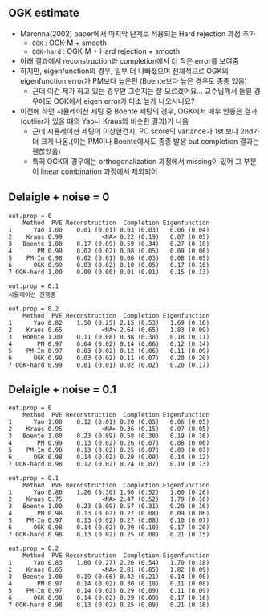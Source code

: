 ## OGK estimate

- Maronna(2002) paper에서 마지막 단계로 적용되는 Hard rejection 과정 추가
  - `OGK` : OGK-M + smooth
  - `OGK-hard` : OGK-M + Hard rejection + smooth
- 아래 결과에서 reconstruction과 completion에서 더 작은 error를 보여줌
- 하지만, eigenfunction의 경우, 일부 더 나빠졌으며 전체적으로 OGK의 eigenfunction error가 PM보다 높은편 (Boente보다 높은 경우도 종종 있음)
  - 근데 이건 제가 하고 있는 경우만 그런지는 잘 모르겠어요... 교수님꺠서 돌릴 경우에도 OGK에서 eigen error가 다소 높게 나오시나요?
- 이전에 하던 시뮬레이션 세팅 중 Boente 세팅의 경우, OGK에서 매우 안좋은 결과(outlier가 있을 떄의 Yao나 Kraus와 비슷한 결과)가 나옴
  - 근데 시뮬레이션 세팅이 이상한건지, PC score의 variance가 1st 보다 2nd가 더 크게 나옴.(이는 PM이나 Boente에서도 종종 발생 but completion 결과는 괜찮았음)
  - 특히 OGK의 경우에는 orthogonalization 과정에서 missing이 있어 그 부분이 linear combination 과정에서 제외되어 



## Delaigle + noise = 0

```
out.prop = 0
    Method  PVE Reconstruction  Completion Eigenfunction
1      Yao 1.00    0.01 (0.01) 0.03 (0.03)   0.06 (0.04)
2    Kraus 0.99           <NA> 0.22 (0.19)   0.07 (0.05)
3   Boente 1.00    0.17 (0.09) 0.59 (0.34)   0.27 (0.18)
4       PM 0.99    0.02 (0.02) 0.08 (0.05)   0.09 (0.06)
5    PM-Im 0.98    0.02 (0.01) 0.06 (0.03)   0.08 (0.05)
6      OGK 0.99    0.03 (0.02) 0.10 (0.05)   0.17 (0.16)
7 OGK-hard 1.00    0.00 (0.00) 0.01 (0.01)   0.15 (0.13)

out.prop = 0.1
시뮬레이션 진행중

out.prop = 0.2
    Method  PVE Reconstruction  Completion Eigenfunction
1      Yao 0.82    1.50 (0.25) 2.15 (0.53)   1.69 (0.16)
2    Kraus 0.65           <NA> 2.64 (0.65)   1.83 (0.09)
3   Boente 1.00    0.11 (0.08) 0.38 (0.30)   0.18 (0.11)
4       PM 0.97    0.04 (0.02) 0.14 (0.06)   0.12 (0.14)
5    PM-Im 0.97    0.03 (0.02) 0.12 (0.06)   0.11 (0.09)
6      OGK 0.99    0.03 (0.02) 0.11 (0.07)   0.20 (0.20)
7 OGK-hard 0.99    0.01 (0.01) 0.02 (0.02)   0.20 (0.17)
```



## Delaigle + noise = 0.1

```
out.prop = 0
    Method  PVE Reconstruction  Completion Eigenfunction
1      Yao 1.00    0.12 (0.01) 0.20 (0.05)   0.06 (0.05)
2    Kraus 0.95           <NA> 0.36 (0.15)   0.07 (0.05)
3   Boente 1.00    0.23 (0.09) 0.58 (0.30)   0.19 (0.16)
4       PM 0.99    0.13 (0.02) 0.26 (0.07)   0.08 (0.06)
5    PM-Im 0.98    0.13 (0.02) 0.25 (0.07)   0.09 (0.07)
6      OGK 0.98    0.14 (0.02) 0.29 (0.09)   0.14 (0.12)
7 OGK-hard 0.98    0.12 (0.02) 0.24 (0.07)   0.19 (0.13)

out.prop = 0.1
    Method  PVE Reconstruction  Completion Eigenfunction
1      Yao 0.86    1.26 (0.30) 1.96 (0.52)   1.60 (0.26)
2    Kraus 0.75           <NA> 2.47 (0.52)   1.79 (0.10)
3   Boente 1.00    0.23 (0.09) 0.57 (0.31)   0.20 (0.16)
4       PM 0.98    0.13 (0.02) 0.27 (0.08)   0.09 (0.06)
5    PM-Im 0.97    0.13 (0.02) 0.27 (0.08)   0.10 (0.07)
6      OGK 0.98    0.14 (0.02) 0.29 (0.10)   0.17 (0.20)
7 OGK-hard 0.98    0.13 (0.02) 0.25 (0.08)   0.21 (0.15)

out.prop = 0.2
    Method  PVE Reconstruction  Completion Eigenfunction
1      Yao 0.83    1.60 (0.27) 2.26 (0.54)   1.70 (0.18)
2    Kraus 0.65           <NA> 2.81 (0.85)   1.82 (0.09)
3   Boente 1.00    0.19 (0.06) 0.42 (0.21)   0.14 (0.08)
4       PM 0.97    0.14 (0.02) 0.30 (0.10)   0.11 (0.08)
5    PM-Im 0.97    0.14 (0.02) 0.29 (0.09)   0.11 (0.09)
6      OGK 0.98    0.14 (0.02) 0.29 (0.09)   0.17 (0.16)
7 OGK-hard 0.98    0.13 (0.02) 0.25 (0.09)   0.21 (0.16)
```

